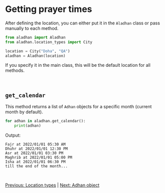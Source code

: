 # Getting prayer times

After defining the location, you can either put it in the `Aladhan` class or pass manually to each method.

```py
from aladhan import Aladhan
from aladhan.location_types import City

location = City("Doha", "QA")
aladhan = Aladhan(location)
```

If you specify it in the main class, this will be the default location for all methods.

<br>

## `get_calendar`

This method returns a list of `Adhan` objects for a specific month (current month by default).

```py
for adhan in aladhan.get_calendar():
    print(adhan)
```

Output:
```
Fajr at 2022/01/01 05:30 AM
Dhuhr at 2022/01/01 12:30 PM
Asr at 2022/01/01 03:30 PM
Maghrib at 2022/01/01 05:00 PM
Isha at 2022/01/01 06:30 PM
till the end of the month...
```

<br>

[Previous: Location types](/docs/2%2C%20location%20types.md) | [Next: Adhan object](/docs/4%2C%20adhan%20object.md)
